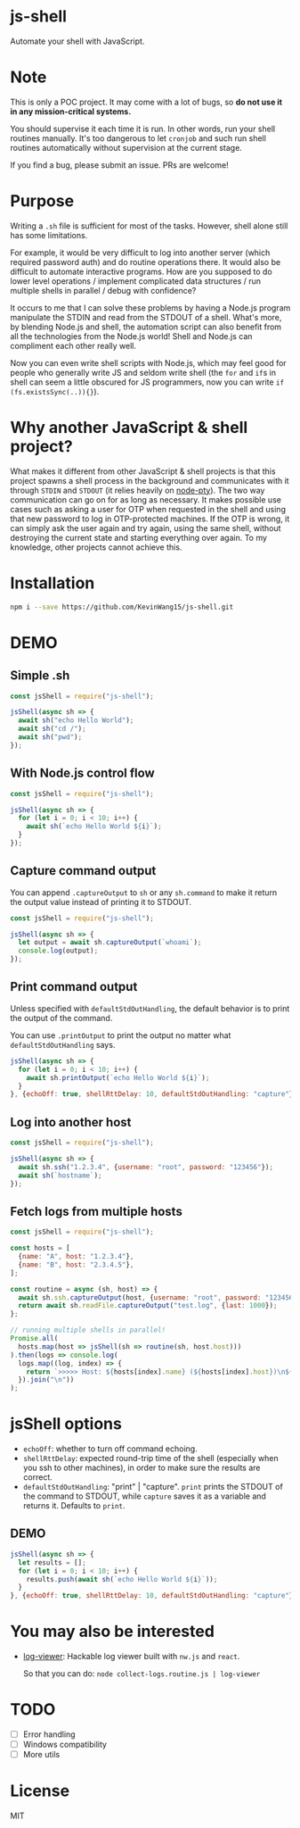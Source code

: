 # js-shell

Automate your shell with JavaScript.

# Note

This is only a POC project. It may come with a lot of bugs, so **do not use it in any mission-critical systems.**

You should supervise it each time it is run. In other words, run your shell routines manually. It's too dangerous to let `cronjob` and such run shell routines automatically without supervision at the current stage.

If you find a bug, please submit an issue. PRs are welcome!

# Purpose

Writing a `.sh` file is sufficient for most of the tasks. 
However, shell alone still has some limitations.

For example, it would be very difficult to log into another server (which required password auth) and do routine operations there.
It would also be difficult to automate interactive programs.
How are you supposed to do lower level operations / implement complicated data structures / run multiple shells in parallel / debug with confidence?

It occurs to me that I can solve these problems by having a Node.js program manipulate the STDIN and read from the STDOUT of a shell. What's more, by blending Node.js and shell, the automation script can also benefit from all the technologies from the Node.js world! Shell and Node.js can compliment each other really well. 

Now you can even write shell scripts with Node.js, which may feel good for people who generally write JS and seldom write shell (the `for` and `if`s in shell can seem a little obscured for JS programmers, now you can write `if (fs.existsSync(..)){}`).

# Why another JavaScript & shell project?

What makes it different from other JavaScript & shell projects is that this project spawns a shell process in the background and communicates with it through `STDIN` and `STDOUT` (it relies heavily on [node-pty](https://github.com/Microsoft/node-pty)). The two way communication can go on for as long as necessary. It makes possible use cases such as asking a user for OTP when requested in the shell and using that new password to log in OTP-protected machines. If the OTP is wrong, it can simply ask the user again and try again, using the same shell, without destroying the current state and starting everything over again. To my knowledge, other projects cannot achieve this.

# Installation

```bash
npm i --save https://github.com/KevinWang15/js-shell.git
```
# DEMO

## Simple .sh
```javascript
const jsShell = require("js-shell");

jsShell(async sh => {
  await sh("echo Hello World");
  await sh("cd /");
  await sh("pwd");
});
```

## With Node.js control flow
```javascript
const jsShell = require("js-shell");

jsShell(async sh => {
  for (let i = 0; i < 10; i++) {
    await sh(`echo Hello World ${i}`);
  }
});
```

## Capture command output

You can append `.captureOutput` to `sh` or any `sh.command` to make it return the output value instead of printing it to STDOUT.

```javascript
const jsShell = require("js-shell");

jsShell(async sh => {
  let output = await sh.captureOutput(`whoami`);
  console.log(output);
});
```

## Print command output

Unless specified with `defaultStdOutHandling`, the default behavior is to print the output of the command.

You can use `.printOutput` to print the output no matter what `defaultStdOutHandling` says.

```javascript
jsShell(async sh => {
  for (let i = 0; i < 10; i++) {
    await sh.printOutput(`echo Hello World ${i}`);
  }
}, {echoOff: true, shellRttDelay: 10, defaultStdOutHandling: "capture"})
```

## Log into another host
```javascript
const jsShell = require("js-shell");

jsShell(async sh => {
  await sh.ssh("1.2.3.4", {username: "root", password: "123456"});
  await sh(`hostname`);
});
```

## Fetch logs from multiple hosts
```javascript
const jsShell = require("js-shell");

const hosts = [
  {name: "A", host: "1.2.3.4"},
  {name: "B", host: "2.3.4.5"},
];

const routine = async (sh, host) => {
  await sh.ssh.captureOutput(host, {username: "root", password: "123456", port: 2022});
  return await sh.readFile.captureOutput("test.log", {last: 1000});
};

// running multiple shells in parallel!
Promise.all(
  hosts.map(host => jsShell(sh => routine(sh, host.host)))
).then(logs => console.log(
  logs.map((log, index) => {
    return `>>>>> Host: ${hosts[index].name} (${hosts[index].host})\n${log}\n<<<<<\n`;
  }).join("\n"))
);
```

# jsShell options

* `echoOff`: whether to turn off command echoing.
* `shellRttDelay`: expected round-trip time of the shell (especially when you ssh to other machines), in order to make sure the results are correct.
* `defaultStdOutHandling`: "print" | "capture". `print` prints the STDOUT of the command to STDOUT, while `capture` saves it as a variable and returns it. Defaults to `print`.

## DEMO
```javascript
jsShell(async sh => {
  let results = [];
  for (let i = 0; i < 10; i++) {
    results.push(await sh(`echo Hello World ${i}`));
  }
}, {echoOff: true, shellRttDelay: 10, defaultStdOutHandling: "capture"})
```

# You may also be interested

* [log-viewer](https://github.com/KevinWang15/log-viewer): Hackable log viewer built with `nw.js` and `react`.
  
  So that you can do: `node collect-logs.routine.js | log-viewer`

# TODO
- [ ] Error handling
- [ ] Windows compatibility
- [ ] More utils

# License

MIT
